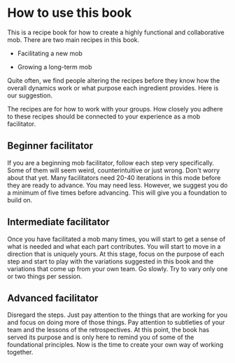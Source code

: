 How to use this book
====================

This is a recipe book for how to create a highly functional and collaborative
mob. There are two main recipes in this book.

-   Facilitating a new mob

-   Growing a long-term mob

Quite often, we find people altering the recipes before they know how the
overall dynamics work or what purpose each ingredient provides. Here is our
suggestion.

The recipes are for how to work with your groups. How closely you adhere to
these recipes should be connected to your experience as a mob facilitator.

Beginner facilitator
--------------------

If you are a beginning mob facilitator, follow each step very specifically. Some
of them will seem weird, counterintuitive or just wrong. Don't worry about that
yet. Many facilitators need 20-40 iterations in this mode before they are ready
to advance. You may need less. However, we suggest you do a minimum of five
times before advancing. This will give you a foundation to build on.

Intermediate facilitator
------------------------

Once you have facilitated a mob many times, you will start to get a sense of
what is needed and what each part contributes. You will start to move in a
direction that is uniquely yours. At this stage, focus on the purpose of each
step and start to play with the variations suggested in this book and the
variations that come up from your own team. Go slowly. Try to vary only one or
two things per session.

Advanced facilitator
--------------------

Disregard the steps. Just pay attention to the things that are working for you
and focus on doing more of those things. Pay attention to subtleties of your
team and the lessons of the retrospectives. At this point, the book has served
its purpose and is only here to remind you of some of the foundational
principles. Now is the time to create your own way of working together.
